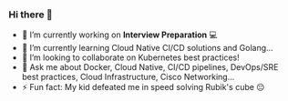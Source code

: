 ### Hi there 👋

- 🔭 I’m currently working on **Interview Preparation** 💻
- 🌱 I’m currently learning Cloud Native CI/CD solutions and Golang...
- 🎳 I’m looking to collaborate on Kubernetes best practices!
- 💬 Ask me about Docker, Cloud Native, CI/CD pipelines, DevOps/SRE best practices, Cloud Infrastructure, Cisco Networking... 
- ⚡ Fun fact: My kid defeated me in speed solving Rubik's cube 😔
